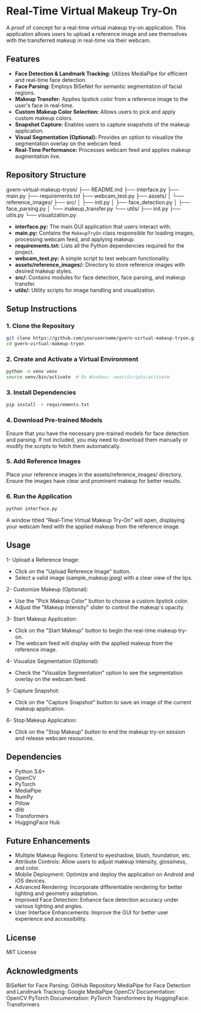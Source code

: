 # Real-Time Virtual Makeup Try-On

A proof of concept for a real-time virtual makeup try-on application. This application allows users to upload a reference image and see themselves with the transferred makeup in real-time via their webcam.

## Features

- **Face Detection & Landmark Tracking:** Utilizes MediaPipe for efficient and real-time face detection.
- **Face Parsing:** Employs BiSeNet for semantic segmentation of facial regions.
- **Makeup Transfer:** Applies lipstick color from a reference image to the user's face in real-time.
- **Custom Makeup Color Selection:** Allows users to pick and apply custom makeup colors.
- **Snapshot Capture:** Enables users to capture snapshots of the makeup application.
- **Visual Segmentation (Optional):** Provides an option to visualize the segmentation overlay on the webcam feed.
- **Real-Time Performance:** Processes webcam feed and applies makeup augmentation live.

## Repository Structure

gvern-virtual-makeup-tryon/ ├── README.md ├── interface.py ├── main.py ├── requirements.txt ├── webcam_test.py ├── assets/ │ └── reference_images/ ├── src/ │ ├── init.py │ ├── face_detection.py │ ├── face_parsing.py │ └── makeup_transfer.py └── utils/ ├── init.py ├── utils.py └── visualization.py


- **interface.py:** The main GUI application that users interact with.
- **main.py:** Contains the `MakeupTryOn` class responsible for loading images, processing webcam feed, and applying makeup.
- **requirements.txt:** Lists all the Python dependencies required for the project.
- **webcam_test.py:** A simple script to test webcam functionality.
- **assets/reference_images/:** Directory to store reference images with desired makeup styles.
- **src/:** Contains modules for face detection, face parsing, and makeup transfer.
- **utils/:** Utility scripts for image handling and visualization.

## Setup Instructions

### 1. Clone the Repository

```bash
git clone https://github.com/yourusername/gvern-virtual-makeup-tryon.git
cd gvern-virtual-makeup-tryon
```
### 2. Create and Activate a Virtual Environment
```bash
python -m venv venv
source venv/bin/activate  # On Windows: venv\Scripts\activate
```
### 3. Install Dependencies
```bash
pip install -r requirements.txt
```
### 4. Download Pre-trained Models
Ensure that you have the necessary pre-trained models for face detection and parsing. If not included, you may need to download them manually or modify the scripts to fetch them automatically.

### 5. Add Reference Images
Place your reference images in the assets/reference_images/ directory. Ensure the images have clear and prominent makeup for better results.

### 6. Run the Application
```bash
python interface.py
```
A window titled "Real-Time Virtual Makeup Try-On" will open, displaying your webcam feed with the applied makeup from the reference image.

## Usage
1- Upload a Reference Image:

- Click on the "Upload Reference Image" button.
- Select a valid image (sample_makeup.jpeg) with a clear view of the lips.

2- Customize Makeup (Optional):

- Use the "Pick Makeup Color" button to choose a custom lipstick color.
- Adjust the "Makeup Intensity" slider to control the makeup's opacity.

3- Start Makeup Application:

- Click on the "Start Makeup" button to begin the real-time makeup try-on.
- The webcam feed will display with the applied makeup from the reference image.

4- Visualize Segmentation (Optional):

- Check the "Visualize Segmentation" option to see the segmentation overlay on the webcam feed.

5- Capture Snapshot:

- Click on the "Capture Snapshot" button to save an image of the current makeup application.

6- Stop Makeup Application:

- Click on the "Stop Makeup" button to end the makeup try-on session and release webcam resources.

## Dependencies
- Python 3.6+
- OpenCV
- PyTorch
- MediaPipe
- NumPy
- Pillow
- dlib
- Transformers
- HuggingFace Hub

## Future Enhancements
- Multiple Makeup Regions: Extend to eyeshadow, blush, foundation, etc.
- Attribute Controls: Allow users to adjust makeup intensity, glossiness, and color.
- Mobile Deployment: Optimize and deploy the application on Android and iOS devices.
- Advanced Rendering: Incorporate differentiable rendering for better lighting and geometry adaptation.
- Improved Face Detection: Enhance face detection accuracy under various lighting and angles.
- User Interface Enhancements: Improve the GUI for better user experience and accessibility.

## License
MIT License

## Acknowledgments
BiSeNet for Face Parsing: GitHub Repository
MediaPipe for Face Detection and Landmark Tracking: Google MediaPipe
OpenCV Documentation: OpenCV
PyTorch Documentation: PyTorch
Transformers by HuggingFace: Transformers